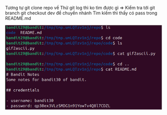 Tương tự git clone repo về
Thử git log thì ko tìm được gì
=> Kiểm tra tới git branch
git checkout dev để chuyển nhánh
Tìm kiếm thì thấy có pass trong README.md

![alt text](writeup/anh/39.png)